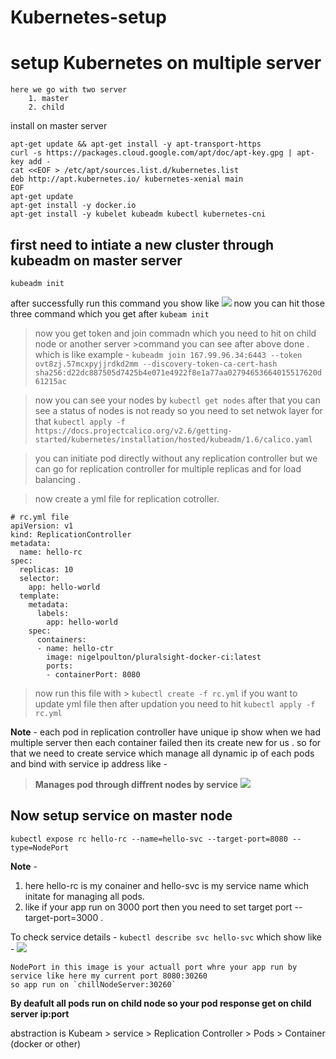 # Kubernetes-setup
# setup Kubernetes on multiple server
    here we go with two server 
        1. master
        2. child
 install on master server 
```
apt-get update && apt-get install -y apt-transport-https
curl -s https://packages.cloud.google.com/apt/doc/apt-key.gpg | apt-key add -
cat <<EOF > /etc/apt/sources.list.d/kubernetes.list  
deb http://apt.kubernetes.io/ kubernetes-xenial main  
EOF
apt-get update
apt-get install -y docker.io
apt-get install -y kubelet kubeadm kubectl kubernetes-cni
```
        
## first need to intiate a new cluster through kubeadm on master server

`kubeadm init`

after successfully run this command you show like 
    ![](https://i.imgur.com/9Cz04sg.png)
 now you can hit those three command which you get after `kubeam init` 
 
 > now you  get token and join commadn which you need to hit on child node or another server 
     >command you can see after above done .
        which is like example - `kubeadm join 167.99.96.34:6443 --token ovt8zj.57mcxpyjjrdkd2mm --discovery-token-ca-cert-hash sha256:d22dc887505d7425b4e071e4922f8e1a77aa02794653664015517620d61215ac`
        
 > now you can see your nodes by 
        `kubectl get nodes`
    after that you can see a status of nodes is not ready  so you need to set netwok layer for that 
        `kubectl apply -f https://docs.projectcalico.org/v2.6/getting-started/kubernetes/installation/hosted/kubeadm/1.6/calico.yaml`

> you can initiate pod directly without any replication controller but we can go for replication controller for multiple replicas and for load balancing .

> now create a yml file for replication cotroller.

```
# rc.yml file
apiVersion: v1
kind: ReplicationController
metadata:
  name: hello-rc
spec:
  replicas: 10
  selector:
    app: hello-world
  template:
    metadata:
      labels:
        app: hello-world
    spec:
      containers:
      - name: hello-ctr
        image: nigelpoulton/pluralsight-docker-ci:latest
        ports:
        - containerPort: 8080
```

 > now run this file with
     > `kubectl create -f rc.yml`
     if you want to update yml file then after updation you need to hit 
     `kubectl apply -f rc.yml`
     
**Note** - each pod in replication controller have unique ip show when we had multiple server then each container failed then its create new for us . so for that we need to create service which manage all dynamic ip of each pods and bind with service ip address like - 

> **Manages pod through diffrent nodes by service**
    ![](https://i.imgur.com/dvifgN6.png)
    
## Now setup service on master node  


`kubectl expose rc hello-rc --name=hello-svc --target-port=8080 --type=NodePort`

**Note** - 
1. here hello-rc is my conainer and hello-svc is my service name which  initate for managing all pods.
 2. like if your app run on 3000 port then you need to set target port --target-port=3000 .

To check service details - 
    `kubectl describe svc hello-svc`
    which show like - 
    ![](https://i.imgur.com/8qM95xH.png)
    
    NodePort in this image is your actuall port whre your app run by service like here my current port 8080:30260 
    so app run on `chillNodeServer:30260`
**By deafult all pods run on child node so your pod response get on child server ip:port**

abstraction is Kubeam > service > Replication Controller > Pods > Container (docker or other)
